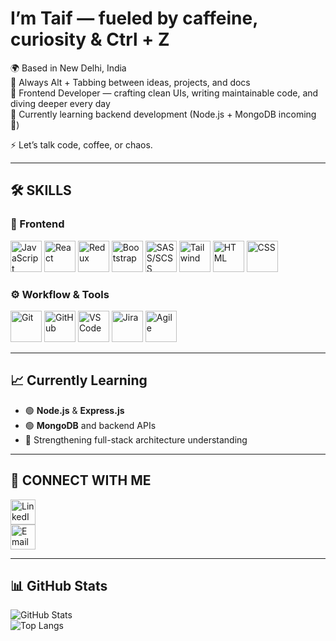 # I’m Taif — fueled by caffeine, curiosity & Ctrl + Z

🌍  Based in New Delhi, India  
🧠  Always Alt + Tabbing between ideas, projects, and docs  
🎯  Frontend Developer — crafting clean UIs, writing maintainable code, and diving deeper every day  
🚧  Currently learning backend development (Node.js + MongoDB incoming 🚀)

⚡ Let’s talk code, coffee, or chaos.

---

## 🛠️ SKILLS

### 🎨 Frontend
[<img src="https://encrypted-tbn0.gstatic.com/images?q=tbn:ANd9GcSwr7hezbSLIzt0x_LcGYkOF0z4UKsj6QTEZA&s" alt="JavaScript" width="50"/>](https://www.w3schools.com/js/)
[<img src="https://encrypted-tbn0.gstatic.com/images?q=tbn:ANd9GcQ-TLdbAqtzJd2i6o0TLdIxnQUzhKNKb58koA&s" alt="React" width="50"/>](https://react.dev/learn)
[<img src="https://miro.medium.com/v2/resize:fit:500/1*tOI6UC5EaS2fPItCesI-AQ.png" alt="Redux" width="50"/>](https://redux.js.org/)
[<img src="https://getbootstrap.com/docs/5.0/assets/brand/bootstrap-logo-shadow.png" alt="Bootstrap" width="50"/>](https://getbootstrap.com/)
[<img src="https://sass-lang.com/assets/img/logos/logo-b6e1ef6e.svg" alt="SASS/SCSS" width="50"/>](https://sass-lang.com/)
[<img src="https://tailwindcss.com/_next/static/media/tailwindcss-logotype-white.e0b2bd6155fa88b2f372.svg" alt="Tailwind" width="50"/>](https://tailwindcss.com/)
[<img src="https://encrypted-tbn0.gstatic.com/images?q=tbn:ANd9GcQTEjk3dEXGHWf3zOPwSP5hTx6NdlNcgXdtkg&s" alt="HTML" width="50"/>](https://www.w3schools.com/html/)
[<img src="https://encrypted-tbn0.gstatic.com/images?q=tbn:ANd9GcRC_pqc4MwJZdVygwY49rBa1U0ndZZKBWU9PA&s" alt="CSS" width="50"/>](https://www.w3schools.com/css/)

### ⚙️ Workflow & Tools
[<img src="https://encrypted-tbn0.gstatic.com/images?q=tbn:ANd9GcQ3w5v3NHCaW5Ig1eG2mWbruAG3_rk_4_tJtg&s" alt="Git" width="50"/>](https://git-scm.com/)
[<img src="https://encrypted-tbn0.gstatic.com/images?q=tbn:ANd9GcSbqj9Ii13d6hx5a9kyLnC5A8A96LDSaSZv_w&s" alt="GitHub" width="50"/>](https://github.com/)
[<img src="https://encrypted-tbn0.gstatic.com/images?q=tbn:ANd9GcRXw1e_BUF94tqvmJWuXqHzbCG-nP0ONdK4rA&s" alt="VS Code" width="50"/>](https://code.visualstudio.com/)
[<img src="https://wac-cdn.atlassian.com/dam/jcr:05d06361-b0fe-442e-9a0f-04e21698f6b0/Jira%20Software_128.png" alt="Jira" width="50"/>](https://www.atlassian.com/software/jira)
[<img src="https://upload.wikimedia.org/wikipedia/commons/1/1c/Agile_logo.svg" alt="Agile" width="50"/>](https://www.atlassian.com/agile)

---

## 📈 Currently Learning

- 🟢 **Node.js** & **Express.js**
- 🟢 **MongoDB** and backend APIs
- 🧠 Strengthening full-stack architecture understanding

---

## 🔗 CONNECT WITH ME

[<img src="https://cdn-icons-png.flaticon.com/512/174/174857.png" alt="LinkedIn" width="40"/>](https://www.linkedin.com/in/taif-khan-14b404295/)  
[<img src="https://cdn-icons-png.flaticon.com/512/732/732200.png" alt="Email" width="40"/>](mailto:mohd.taif.khan1@gmail.com)

---

## 📊 GitHub Stats

![GitHub Stats](https://github-readme-stats.vercel.app/api?username=tk-droid&show_icons=true&count_private=true&theme=tokyonight)  
![Top Langs](https://github-readme-stats.vercel.app/api/top-langs/?username=tk-droid&count_private=true&langs_count=5&layout=compact&theme=tokyonight)
